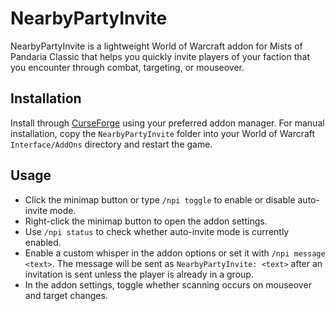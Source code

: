 # NearbyPartyInvite

NearbyPartyInvite is a lightweight World of Warcraft addon for Mists of Pandaria Classic that helps you quickly invite players of your faction that you encounter through combat, targeting, or mouseover.

## Installation
Install through [CurseForge](https://www.curseforge.com/wow/addons/nearby-party-invite) using your preferred addon manager. For manual installation, copy the `NearbyPartyInvite` folder into your World of Warcraft `Interface/AddOns` directory and restart the game.

## Usage
- Click the minimap button or type `/npi toggle` to enable or disable auto-invite mode.
- Right-click the minimap button to open the addon settings.
- Use `/npi status` to check whether auto-invite mode is currently enabled.
- Enable a custom whisper in the addon options or set it with `/npi message <text>`. The message will be sent as `NearbyPartyInvite: <text>` after an invitation is sent unless the player is already in a group.
- In the addon settings, toggle whether scanning occurs on mouseover and target changes.


